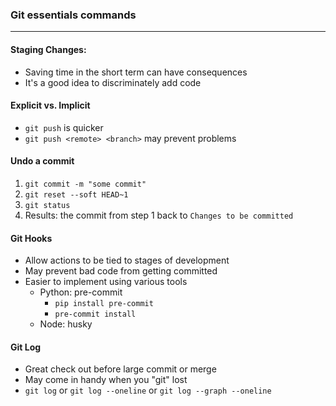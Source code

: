### Git essentials commands
___

#### Staging Changes:
* Saving time in the short term can have consequences
* It's a good idea to discriminately add code

#### Explicit vs. Implicit
* `git push` is quicker
* `git push <remote> <branch>` may prevent problems

#### Undo a commit
1. `git commit -m "some commit"`
2. `git reset --soft HEAD~1`
3. `git status`
4. Results: the commit from step 1 back to `Changes to be committed`

#### Git Hooks
* Allow actions to be tied to stages of development
* May prevent bad code from getting committed
* Easier to implement using various tools
  * Python: pre-commit
    * `pip install pre-commit`
    * `pre-commit install` 
  * Node: husky

#### Git Log
* Great check out  before large commit or merge
* May come in handy when you "git" lost
* `git log` or `git log --oneline` or `git log --graph --oneline`